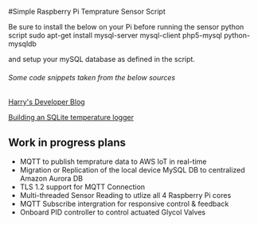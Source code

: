 #Simple Raspberry Pi Temprature Sensor Script

Be sure to install the below on your Pi before running the sensor python script
sudo apt-get install mysql-server mysql-client php5-mysql python-mysqldb

and setup your mySQL database as defined in the script. 


###### Some code snippets taken from the below sources
[Harry's Developer Blog](https://wingoodharry.wordpress.com/2015/01/05/raspberry-pi-temperature-sensor-web-server-part-2-setting-up-and-writing-to-a-mysql-database/)

[Building an SQLite temperature logger](http://raspberrywebserver.com/cgiscripting/rpi-temperature-logger/building-an-sqlite-temperature-logger.html)


## Work in progress plans
- MQTT to publish temprature data to AWS IoT in real-time
- Migration or Replication of the local device MySQL DB to centralized Amazon Aurora DB
- TLS 1.2 support for MQTT Connection
- Multi-threaded Sensor Reading to utlize all 4 Raspberry Pi cores
- MQTT Subscribe intergration for responsive control & feedback
- Onboard PID controller to control actuated Glycol Valves
